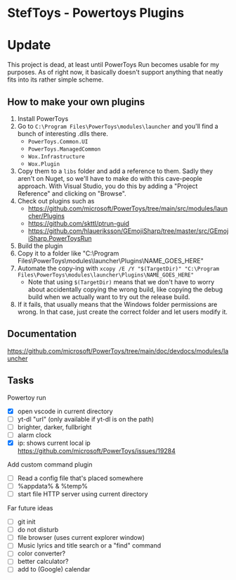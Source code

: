 # StefToys - Powertoys Plugins

# Update

This project is dead, at least until PowerToys Run becomes usable for my purposes. As of right now, it basically doesn't support anything that neatly fits into its rather simple scheme.


## How to make your own plugins

1. Install PowerToys
2. Go to `C:\Program Files\PowerToys\modules\launcher` and you'll find a bunch of interesting .dlls there.
    - `PowerToys.Common.UI`
    - `PowerToys.ManagedCommon`
    - `Wox.Infrastructure`
    - `Wox.Plugin`
3. Copy them to a `libs` folder and add a reference to them. Sadly they aren't on Nuget, so we'll have to make do with this cave-people approach. With Visual Studio, you do this by adding a "Project Reference" and clicking on "Browse". 
4. Check out plugins such as 
    - https://github.com/microsoft/PowerToys/tree/main/src/modules/launcher/Plugins
    - https://github.com/skttl/ptrun-guid
    - https://github.com/hlaueriksson/GEmojiSharp/tree/master/src/GEmojiSharp.PowerToysRun
5. Build the plugin
6. Copy it to a folder like "C:\Program Files\PowerToys\modules\launcher\Plugins\NAME_GOES_HERE"
7. Automate the copy-ing with `xcopy /E /Y "$(TargetDir)" "C:\Program Files\PowerToys\modules\launcher\Plugins\NAME_GOES_HERE"`
    - Note that using `$(TargetDir)` means that we don't have to worry about accidentally copying the wrong build, like copying the debug build when we actually want to try out the release build.
8. If it fails, that usually means that the Windows folder permissions are wrong. In that case, just create the correct folder and let users modify it.

## Documentation

https://github.com/microsoft/PowerToys/tree/main/doc/devdocs/modules/launcher

## Tasks

Powertoy run
- [x] open vscode in current directory 
- [ ] yt-dl "url" (only available if yt-dl is on the path)
- [ ] brighter, darker, fullbright
- [ ] alarm clock
- [x] ip: shows current local ip https://github.com/microsoft/PowerToys/issues/19284

Add custom command plugin
- [ ] Read a config file that's placed somewhere
- [ ] %appdata% & %temp%
- [ ] start file HTTP server using current directory 

Far future ideas
- [ ] git init
- [ ] do not disturb
- [ ] file browser (uses current explorer window)
- [ ] Music lyrics and title search or a "find" command
- [ ] color converter?
- [ ] better calculator?
- [ ] add to (Google) calendar
